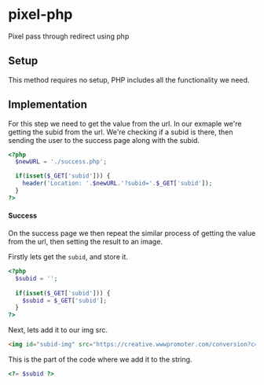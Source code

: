 # pixel-php
Pixel pass through redirect using php

## Setup
This method requires no setup, PHP includes all the functionality we need.

## Implementation
For this step we need to get the value from the url. In our exmaple we're getting the subid from the url. We're checking if a subid is there, then sending the user to the success page along with the subid.

```php
<?php
  $newURL = './success.php';

  if(isset($_GET['subid'])) {
    header('Location: '.$newURL.'?subid='.$_GET['subid']);    
  }
?>
```

#### Success
On the success page we then repeat the similar process of getting the value from the url, then setting the result to an image.

Firstly lets get the `subid`, and store it.

```php
<?php
  $subid = '';
  
  if(isset($_GET['subid'])) {
    $subid = $_GET['subid'];
  }
?>
```

Next, lets add it to our img src.
```html
<img id="subid-img" src="https://creative.wwwpromoter.com/conversion?c=29621&a=4132&ch=<?= $subid ?>"/>
```

This is the part of the code where we add it to the string. 
```php
<?= $subid ?>
```
